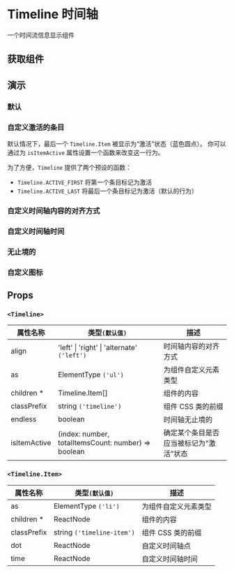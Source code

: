 # Timeline 时间轴

一个时间流信息显示组件

## 获取组件

<!--{include:<import-guide>}-->

## 演示

### 默认

<!--{include:`basic.md`}-->

### 自定义激活的条目

默认情况下，最后一个 `Timeline.Item` 被显示为“激活”状态（蓝色圆点）。
你可以通过为 `isItemActive` 属性设置一个函数来改变这一行为。

为了方便，`Timeline` 提供了两个预设的函数：

- `Timeline.ACTIVE_FIRST` 将第一个条目标记为激活
- `Timeline.ACTIVE_LAST` 将最后一个条目标记为激活（默认的行为）

<!--{include:`custom-active-item.md`}-->

### 自定义时间轴内容的对齐方式

<!--{include:`align.md`}-->

### 自定义时间轴时间

<!--{include:`time.md`}-->

### 无止境的

<!--{include:`endless.md`}-->

### 自定义图标

<!--{include:`custom.md`}-->

## Props

### `<Timeline>`

| 属性名称     | 类型`(默认值)`                                      | 描述                                   |
| ------------ | --------------------------------------------------- | -------------------------------------- |
| align        | 'left' &#124; 'right' &#124; 'alternate' `('left')` | 时间轴内容的对齐方式                   |
| as           | ElementType `('ul')`                                | 为组件自定义元素类型                   |
| children \*  | Timeline.Item[]                                     | 组件的内容                             |
| classPrefix  | string `('timeline')`                               | 组件 CSS 类的前缀                      |
| endless      | boolean                                             | 时间轴无止境的                         |
| isItemActive | (index: number, totalItemsCount: number) => boolean | 确定某个条目是否应当被标记为“激活”状态 |

### `<Timeline.Item>`

| 属性名称    | 类型`(默认值)`             | 描述                 |
| ----------- | -------------------------- | -------------------- |
| as          | ElementType `('li')`       | 为组件自定义元素类型 |
| children \* | ReactNode                  | 组件的内容           |
| classPrefix | string `('timeline-item')` | 组件 CSS 类的前缀    |
| dot         | ReactNode                  | 自定义时间轴点       |
| time        | ReactNode                  | 自定义时间轴时间     |
